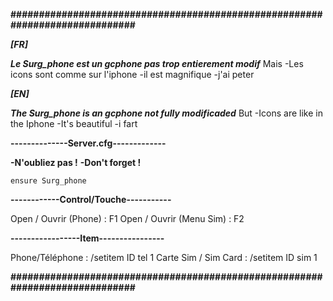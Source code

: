 **#############################################################################**

***[FR]***

***Le Surg_phone est un gcphone pas trop entierement modif***
Mais
-Les icons sont comme sur l'iphone
-il est magnifique
-j'ai peter

***[EN]***

***The Surg_phone is an gcphone not fully modificaded***
But
-Icons are like in the Iphone 
-It's beautiful
-i fart

**--------------Server.cfg-------------**

**-N'oubliez pas !**
**-Don't forget !**

```ensure Surg_phone ```

**------------Control/Touche-----------**

Open / Ouvrir (Phone) : F1
Open / Ouvrir (Menu Sim) : F2

**-----------------Item----------------**

Phone/Téléphone : /setitem ID tel 1
Carte Sim / Sim Card : /setitem ID sim 1

**#############################################################################**
